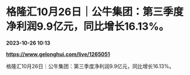 # 格隆汇10月26日｜公牛集团：第三季度净利润9.9亿元，同比增长16.13%。

**2023-10-26 10:13**

**https://www.gelonghui.com/live/1265051**

格隆汇10月26日｜公牛集团：第三季度净利润9.9亿元，同比增长16.13%。